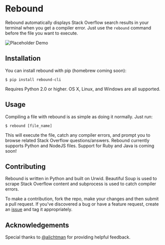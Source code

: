 # Rebound
Rebound automatically displays Stack Overflow search results in your terminal when you get a compiler error. Just use the `rebound` command before the file you want to execute.

![Placeholder Demo](img/demo.gif)

## Installation

You can install rebound with pip (homebrew coming soon):

`$ pip install rebound-cli`

Requires Python 2.0 or higher. OS X, Linux, and Windows are all supported.

## Usage

Compiling a file with rebound is as simple as doing it normally. Just run:

`$ rebound [file_name]`

This will execute the file, catch any compiler errors, and prompt you to browse related Stack Overflow questions/answers. Rebound currently supports Python and NodeJS files. Support for Ruby and Java is coming soon!

## Contributing

Rebound is written in Python and built on Urwid. Beautiful Soup is used to scrape Stack Overflow content and subprocess is used to catch compiler errors.

To make a contribution, fork the repo, make your changes and then submit a pull request. If you've discovered a bug or have a feature request, create an [issue](https://github.com/shobrook/rebound/issues/new) and tag it appropriately.

## Acknowledgements

Special thanks to [@alichtman](https://github.com/alichtman) for providing helpful feedback.
